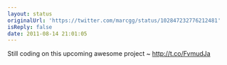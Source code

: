 ```yaml
---
layout: status
originalUrl: 'https://twitter.com/marcgg/status/102847232776212481'
isReply: false
date: 2011-08-14 21:01:05
---
```


Still coding on this upcoming awesome project ~  http://t.co/FvmudJa

